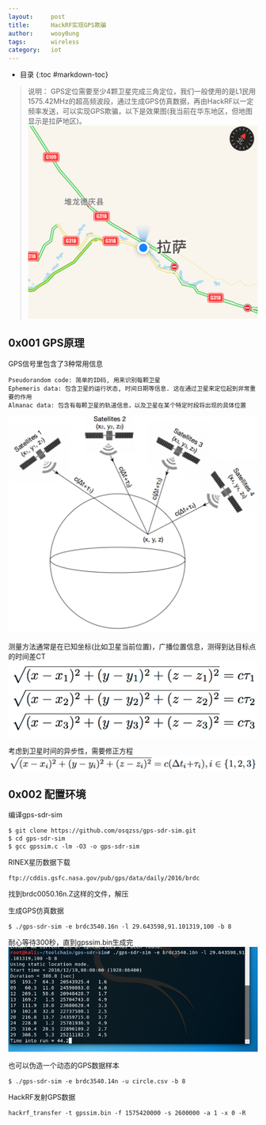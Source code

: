 ```yaml
---
layout:		post
title:		HackRF实现GPS欺骗
author:		wooy0ung
tags:		wireless
category:  	iot
---
```


- 目录
{:toc #markdown-toc}

>说明：
>GPS定位需要至少4颗卫星完成三角定位，我们一般使用的是L1民用1575.42MHz的超高频波段，通过生成GPS仿真数据，再由HackRF以一定频率发送，可以实现GPS欺骗，以下是效果图(我当前在华东地区，但地图显示是拉萨地区)。
![](/assets/img/iot/2018-06-21-hackrf-one-gps-signal-cheat/0x001.png)
<!-- more -->


## 0x001 GPS原理

GPS信号里包含了3种常用信息
```
Pseudorandom code: 简单的ID码, 用来识别每颗卫星
Ephemeris data: 包含卫星的运行状态, 时间日期等信息. 这在通过卫星来定位起到非常重要的作用
Almanac data: 包含有每颗卫星的轨道信息，以及卫星在某个特定时段将出现的具体位置
```
![](/assets/img/iot/2018-06-21-hackrf-one-gps-signal-cheat/0x002.png)

测量方法通常是在已知坐标(比如卫星当前位置)，广播位置信息，测得到达目标点的时间差CT
![](/assets/img/iot/2018-06-21-hackrf-one-gps-signal-cheat/0x003.png)

考虑到卫星时间的异步性，需要修正方程
![](/assets/img/iot/2018-06-21-hackrf-one-gps-signal-cheat/0x004.png)


## 0x002 配置环境

编译gps-sdr-sim
```
$ git clone https://github.com/osqzss/gps-sdr-sim.git
$ cd gps-sdr-sim
$ gcc gpssim.c -lm -O3 -o gps-sdr-sim
```

RINEX星历数据下载
```
ftp://cddis.gsfc.nasa.gov/pub/gps/data/daily/2016/brdc
```

找到brdc0050.16n.Z这样的文件，解压

生成GPS仿真数据
```
$ ./gps-sdr-sim -e brdc3540.16n -l 29.643598,91.101319,100 -b 8
```

耐心等待300秒，直到gpssim.bin生成完
![](/assets/img/iot/2018-06-21-hackrf-one-gps-signal-cheat/0x005.png)

也可以伪造一个动态的GPS数据样本
```
$ ./gps-sdr-sim -e brdc3540.14n -u circle.csv -b 8
```

HackRF发射GPS数据
```
hackrf_transfer -t gpssim.bin -f 1575420000 -s 2600000 -a 1 -x 0 -R
```